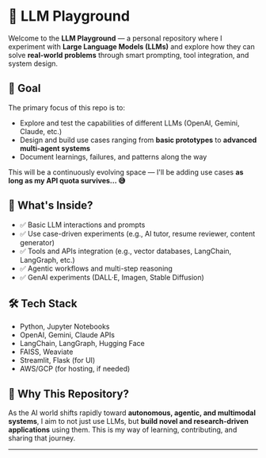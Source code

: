 # 🧠 LLM Playground

Welcome to the **LLM Playground** — a personal repository where I experiment with **Large Language Models (LLMs)** and explore how they can solve **real-world problems** through smart prompting, tool integration, and system design.

## 🚀 Goal

The primary focus of this repo is to:

- Explore and test the capabilities of different LLMs (OpenAI, Gemini, Claude, etc.)
- Design and build use cases ranging from **basic prototypes** to **advanced multi-agent systems**
- Document learnings, failures, and patterns along the way

This will be a continuously evolving space — I'll be adding use cases **as long as my API quota survives... 😅**

## 📌 What's Inside?

- ✅ Basic LLM interactions and prompts
- ✅ Use case-driven experiments (e.g., AI tutor, resume reviewer, content generator)
- ✅ Tools and APIs integration (e.g., vector databases, LangChain, LangGraph, etc.)
- ✅ Agentic workflows and multi-step reasoning
- ✅ GenAI experiments (DALL·E, Imagen, Stable Diffusion)

## 🛠️ Tech Stack

- Python, Jupyter Notebooks
- OpenAI, Gemini, Claude APIs
- LangChain, LangGraph, Hugging Face
- FAISS, Weaviate
- Streamlit, Flask (for UI)
- AWS/GCP (for hosting, if needed)

## 🌱 Why This Repository?

As the AI world shifts rapidly toward **autonomous, agentic, and multimodal systems**, I aim to not just use LLMs, but **build novel and research-driven applications** using them. This is my way of learning, contributing, and sharing that journey.

---
